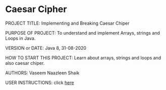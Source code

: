 # Caesar Cipher

PROJECT TITLE: Implementing and Breaking Caesar Chiper

PURPOSE OF PROJECT: To understand and implement Arrays, strings and Loops in Java.

VERSION or DATE: Java 8, 31-08-2020

HOW TO START THIS PROJECT: Learn about arrays, strings and loops and also caesar chiper.

AUTHORS: Vaseem Naazleen Shaik

USER INSTRUCTIONS: click [here](https://d3c33hcgiwev3.cloudfront.net/_b19c685718f465cb177ba2d74383ec16_ProgrammingExercise-ImplementingTheCaesarCipher.pdf?Expires=1599004800&Signature=M3DuMa2HynahnVDEB1Ww6rcMK04YoYz430t4MQDZIovJ8kvTF-K7vm~p3oy3Aqdp7Iv0JSk5GIi1oWvNU~iNBNkBMPxmOHJU~U0jug8MRkCWRa0uwftYUJuubTLUSkYOiFHmmLDx8QEMcbuKH-tkbHuxSK7n1pkZeUD8vmpMTCI_&Key-Pair-Id=APKAJLTNE6QMUY6HBC5A)